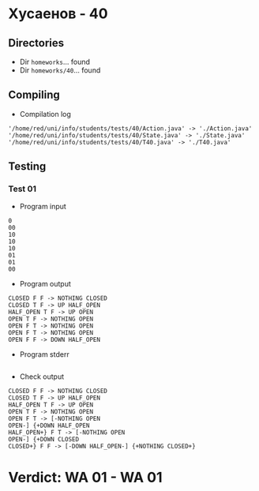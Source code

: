 # Хусаенов - 40
## Directories
- Dir `homeworks`... found
- Dir `homeworks/40`... found
## Compiling
- Compilation log
```
'/home/red/uni/info/students/tests/40/Action.java' -> './Action.java'
'/home/red/uni/info/students/tests/40/State.java' -> './State.java'
'/home/red/uni/info/students/tests/40/T40.java' -> './T40.java'

```
## Testing
### Test 01
- Program input
```
0
00
10
10
10
01
01
00

```
- Program output
```
CLOSED F F -> NOTHING CLOSED
CLOSED T F -> UP HALF_OPEN
HALF_OPEN T F -> UP OPEN
OPEN T F -> NOTHING OPEN
OPEN F T -> NOTHING OPEN
OPEN F T -> NOTHING OPEN
OPEN F F -> DOWN HALF_OPEN

```
- Program stderr
```

```
- Check output
```
CLOSED F F -> NOTHING CLOSED
CLOSED T F -> UP HALF_OPEN
HALF_OPEN T F -> UP OPEN
OPEN T F -> NOTHING OPEN
OPEN F T -> [-NOTHING OPEN
OPEN-] {+DOWN HALF_OPEN
HALF_OPEN+} F T -> [-NOTHING OPEN
OPEN-] {+DOWN CLOSED
CLOSED+} F F -> [-DOWN HALF_OPEN-] {+NOTHING CLOSED+}

```
# Verdict: **WA 01** - WA 01
